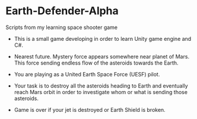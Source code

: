 # Earth-Defender-Alpha
Scripts from my learning space shooter game

- This is a small game developing in order to learn Unity game engine and C#. 

- Nearest future. Mystery force appears somewhere near planet of Mars. This force sending endless flow of the asteroids towards the Earth.
- You are playing as a United Earth Space Force (UESF) pilot. 
- Your task is to destroy all the asteroids heading to Earth and eventually reach Mars orbit in order to investigate whom or what is sending those asteroids. 
- Game is over if your jet is destroyed or Earth Shield is broken. 

